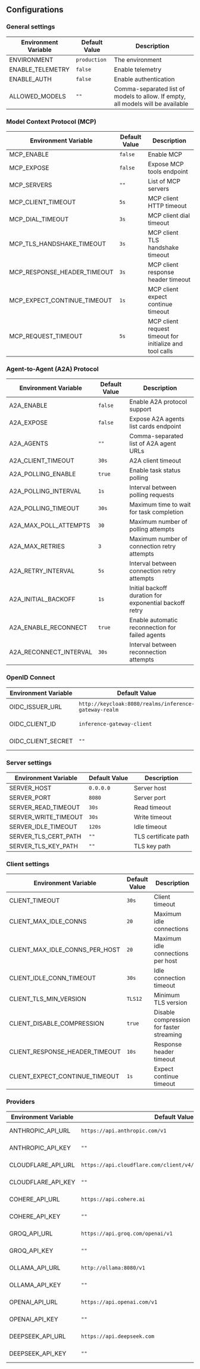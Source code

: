## Configurations

### General settings
| Environment Variable | Default Value | Description |
|---------------------|---------------|-------------|
| ENVIRONMENT | `production` | The environment |
| ENABLE_TELEMETRY | `false` | Enable telemetry |
| ENABLE_AUTH | `false` | Enable authentication |
| ALLOWED_MODELS | `""` | Comma-separated list of models to allow. If empty, all models will be available |


### Model Context Protocol (MCP)
| Environment Variable | Default Value | Description |
|---------------------|---------------|-------------|
| MCP_ENABLE | `false` | Enable MCP |
| MCP_EXPOSE | `false` | Expose MCP tools endpoint |
| MCP_SERVERS | `""` | List of MCP servers |
| MCP_CLIENT_TIMEOUT | `5s` | MCP client HTTP timeout |
| MCP_DIAL_TIMEOUT | `3s` | MCP client dial timeout |
| MCP_TLS_HANDSHAKE_TIMEOUT | `3s` | MCP client TLS handshake timeout |
| MCP_RESPONSE_HEADER_TIMEOUT | `3s` | MCP client response header timeout |
| MCP_EXPECT_CONTINUE_TIMEOUT | `1s` | MCP client expect continue timeout |
| MCP_REQUEST_TIMEOUT | `5s` | MCP client request timeout for initialize and tool calls |


### Agent-to-Agent (A2A) Protocol
| Environment Variable | Default Value | Description |
|---------------------|---------------|-------------|
| A2A_ENABLE | `false` | Enable A2A protocol support |
| A2A_EXPOSE | `false` | Expose A2A agents list cards endpoint |
| A2A_AGENTS | `""` | Comma-separated list of A2A agent URLs |
| A2A_CLIENT_TIMEOUT | `30s` | A2A client timeout |
| A2A_POLLING_ENABLE | `true` | Enable task status polling |
| A2A_POLLING_INTERVAL | `1s` | Interval between polling requests |
| A2A_POLLING_TIMEOUT | `30s` | Maximum time to wait for task completion |
| A2A_MAX_POLL_ATTEMPTS | `30` | Maximum number of polling attempts |
| A2A_MAX_RETRIES | `3` | Maximum number of connection retry attempts |
| A2A_RETRY_INTERVAL | `5s` | Interval between connection retry attempts |
| A2A_INITIAL_BACKOFF | `1s` | Initial backoff duration for exponential backoff retry |
| A2A_ENABLE_RECONNECT | `true` | Enable automatic reconnection for failed agents |
| A2A_RECONNECT_INTERVAL | `30s` | Interval between reconnection attempts |


### OpenID Connect
| Environment Variable | Default Value | Description |
|---------------------|---------------|-------------|
| OIDC_ISSUER_URL | `http://keycloak:8080/realms/inference-gateway-realm` | OIDC issuer URL |
| OIDC_CLIENT_ID | `inference-gateway-client` | OIDC client ID |
| OIDC_CLIENT_SECRET | `""` | OIDC client secret |


### Server settings
| Environment Variable | Default Value | Description |
|---------------------|---------------|-------------|
| SERVER_HOST | `0.0.0.0` | Server host |
| SERVER_PORT | `8080` | Server port |
| SERVER_READ_TIMEOUT | `30s` | Read timeout |
| SERVER_WRITE_TIMEOUT | `30s` | Write timeout |
| SERVER_IDLE_TIMEOUT | `120s` | Idle timeout |
| SERVER_TLS_CERT_PATH | `""` | TLS certificate path |
| SERVER_TLS_KEY_PATH | `""` | TLS key path |


### Client settings
| Environment Variable | Default Value | Description |
|---------------------|---------------|-------------|
| CLIENT_TIMEOUT | `30s` | Client timeout |
| CLIENT_MAX_IDLE_CONNS | `20` | Maximum idle connections |
| CLIENT_MAX_IDLE_CONNS_PER_HOST | `20` | Maximum idle connections per host |
| CLIENT_IDLE_CONN_TIMEOUT | `30s` | Idle connection timeout |
| CLIENT_TLS_MIN_VERSION | `TLS12` | Minimum TLS version |
| CLIENT_DISABLE_COMPRESSION | `true` | Disable compression for faster streaming |
| CLIENT_RESPONSE_HEADER_TIMEOUT | `10s` | Response header timeout |
| CLIENT_EXPECT_CONTINUE_TIMEOUT | `1s` | Expect continue timeout |


### Providers
| Environment Variable | Default Value | Description |
|---------------------|---------------|-------------|
| ANTHROPIC_API_URL | `https://api.anthropic.com/v1` | Anthropic API URL |
| ANTHROPIC_API_KEY | `""` | Anthropic API Key |
| CLOUDFLARE_API_URL | `https://api.cloudflare.com/client/v4/accounts/{ACCOUNT_ID}/ai` | Cloudflare API URL |
| CLOUDFLARE_API_KEY | `""` | Cloudflare API Key |
| COHERE_API_URL | `https://api.cohere.ai` | Cohere API URL |
| COHERE_API_KEY | `""` | Cohere API Key |
| GROQ_API_URL | `https://api.groq.com/openai/v1` | Groq API URL |
| GROQ_API_KEY | `""` | Groq API Key |
| OLLAMA_API_URL | `http://ollama:8080/v1` | Ollama API URL |
| OLLAMA_API_KEY | `""` | Ollama API Key |
| OPENAI_API_URL | `https://api.openai.com/v1` | OpenAI API URL |
| OPENAI_API_KEY | `""` | OpenAI API Key |
| DEEPSEEK_API_URL | `https://api.deepseek.com` | DeepSeek API URL |
| DEEPSEEK_API_KEY | `""` | DeepSeek API Key |

